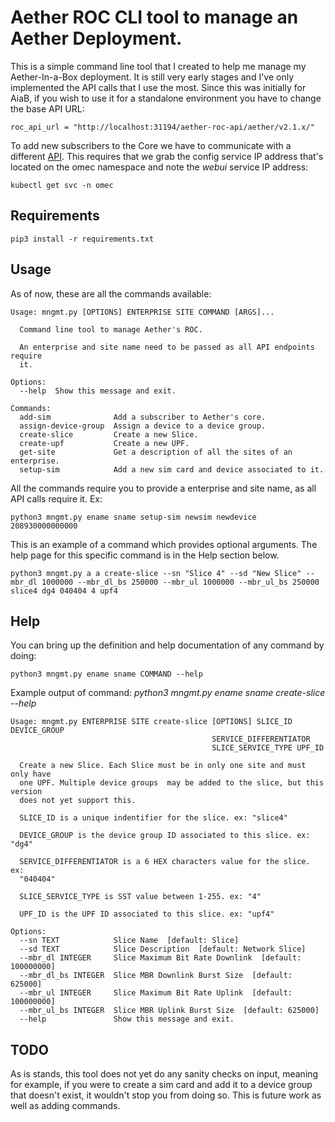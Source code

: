 # Aether ROC CLI tool to manage an Aether Deployment.

This is a simple command line tool that I created to help me manage my Aether-In-a-Box deployment. It is still very early stages and I've only implemented 
the API calls that I use the most.
Since this was initially for AiaB, if you wish to use it for a standalone environment you have to change the base API URL:
```
roc_api_url = "http://localhost:31194/aether-roc-api/aether/v2.1.x/"
```

To add new subscribers to the Core we have to communicate with a different [API](https://docs.sd-core.opennetworking.org/master/configuration/config_rest.html).
This requires that we grab the config service IP address that's located on the omec namespace and note the _webui_ service IP address:
```
kubectl get svc -n omec
```

## Requirements
```
pip3 install -r requirements.txt
```

## Usage

As of now, these are all the commands available:

```
Usage: mngmt.py [OPTIONS] ENTERPRISE SITE COMMAND [ARGS]...

  Command line tool to manage Aether's ROC.

  An enterprise and site name need to be passed as all API endpoints require
  it.

Options:
  --help  Show this message and exit.

Commands:
  add-sim              Add a subscriber to Aether's core.
  assign-device-group  Assign a device to a device group.
  create-slice         Create a new Slice.
  create-upf           Create a new UPF.
  get-site             Get a description of all the sites of an enterprise.
  setup-sim            Add a new sim card and device associated to it.
```
All the commands require you to provide a enterprise and site name, as all API calls require it.
Ex:
```
python3 mngmt.py ename sname setup-sim newsim newdevice 208930000000000
```

This is an example of a command which provides optional arguments. The help page for this specific command is in the Help section below.
```
python3 mngmt.py a a create-slice --sn "Slice 4" --sd "New Slice" --mbr_dl 1000000 --mbr_dl_bs 250000 --mbr_ul 1000000 --mbr_ul_bs 250000 slice4 dg4 040404 4 upf4
```

## Help

You can bring up the definition and help documentation of any command by doing:

```
python3 mngmt.py ename sname COMMAND --help
```

Example output of command: _python3 mngmt.py ename sname create-slice --help_
```
Usage: mngmt.py ENTERPRISE SITE create-slice [OPTIONS] SLICE_ID DEVICE_GROUP
                                             SERVICE_DIFFERENTIATOR
                                             SLICE_SERVICE_TYPE UPF_ID

  Create a new Slice. Each Slice must be in only one site and must only have
  one UPF. Multiple device groups  may be added to the slice, but this version
  does not yet support this.

  SLICE_ID is a unique indentifier for the slice. ex: "slice4"

  DEVICE_GROUP is the device group ID associated to this slice. ex: "dg4"

  SERVICE_DIFFERENTIATOR is a 6 HEX characters value for the slice. ex:
  "040404"

  SLICE_SERVICE_TYPE is SST value between 1-255. ex: "4"

  UPF_ID is the UPF ID associated to this slice. ex: "upf4"

Options:
  --sn TEXT            Slice Name  [default: Slice]
  --sd TEXT            Slice Description  [default: Network Slice]
  --mbr_dl INTEGER     Slice Maximum Bit Rate Downlink  [default: 100000000]
  --mbr_dl_bs INTEGER  Slice MBR Downlink Burst Size  [default: 625000]
  --mbr_ul INTEGER     Slice Maximum Bit Rate Uplink  [default: 100000000]
  --mbr_ul_bs INTEGER  Slice MBR Uplink Burst Size  [default: 625000]
  --help               Show this message and exit.
```

## TODO
As is stands, this tool does not yet do any sanity checks on input, meaning for example, if you were to create a sim card and add it to a device group that
doesn't exist, it wouldn't stop you from doing so. This is future work as well as adding commands.
